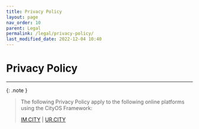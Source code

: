 ```yaml
---
title: Privacy Policy
layout: page
nav_order: 10
parent: Legal
permalink: /legal/privacy-policy/
last_modified_date: 2022-12-04 10:40
---
```


# Privacy Policy

----------------

{: .note }
>The following Privacy Policy apply to the following online platforms using the CityOS Framework:
>
>[IM.CITY] | [UR.CITY]




[IM.CITY]: https://im.city
[UR.CITY]: https://ur.city